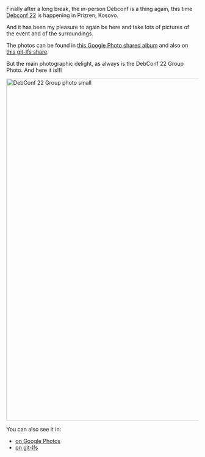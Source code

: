 <!--
.. title: Debconf 22 photos
.. slug: debconf22-photos
.. date: 2022-07-22 13:54:13 UTC
.. tags: Debian-planet,Ubuntu.lv-planet,blog,travel,debian,photo
.. category:
.. link:
.. description:
.. type: text
-->

Finally after a long break, the in-person Debconf is a thing again, this time
[Debconf 22](https://debconf22.debconf.org/) is happening in Prizren, Kosovo.

And it has been my pleasure to again be here and take lots of pictures of the
event and of the surroundings.

The photos can be found in [this Google Photo shared album](https://photos.app.goo.gl/TWc6rz1NCDQQAUuPA) and also on
[this git-lfs share](https://salsa.debian.org/debconf-team/public/share/debconf22/-/tree/main/aigarius_photos).

But the main photographic delight, as always is the DebConf 22 Group Photo.
And here it is!!!

<img src="https://salsa.debian.org/debconf-team/public/share/debconf22/-/raw/main/aigarius_photos/debconf23_group_photo_small.jpg?inline=false" alt="DebConf 22 Group photo small" width="1064" height="898">

You can also see it in:

* [on Google Photos](https://photos.app.goo.gl/NnDzRunmxcWjN7o46)
* [on git-lfs](https://salsa.debian.org/debconf-team/public/share/debconf22/-/blob/main/aigarius_photos/debconf23_group_photo.jpg)
